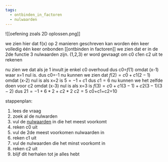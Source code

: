 ```yaml
---
tags:
  - ontbinden_in_factoren
  - nulwaarden
---
```

![[oefening zoals 2D oplossen.png]]

we zien hier dat f(x) op 2 manieren geschreven kan worden 
één keer volledig 
één keer onbonden
[[ontbinden in factoren]]
we zien dat er in de 2de functie 3 nulwaarden zijn. (1,2,3)
er word gevraagt om c0 c1en c2 uit te rekenen 

nu zien we dat als je 1 invult je enkel c0 overhoud dus c0=$f(1)$ omdat (x-1) waar x=1 nul is.
dus c0=-1
nu kunnen we zien dat $f(2)=c0+c1(2-1)$ omdat (x-2) nul is als x=2 is
$5=-1+c1$
dus
$c1=6$
nu kunnen we het zelfde doen voor c2 omdat (x-3) nul is als x=3 is
$f(3)=c0+c1(3-1)+c2(3-1)(3-2)$
dus 
$21=-1+6*2+c2*2$
$c2=5$
c0+c1+c2=10

stappenplan:
1. lees de vraag
2. zoek al de nulwarden 
3. vul de [nulwaarden](wiskunde/hoofdstuk%201/1.4%20nulwaarden%20en%20tekenschema.md) in die het meest voorkomt 
4. reken c0 uit
5. vul de 2de meest voorkomen nulwaarden in 
6. reken c1 uit
7. vul de nulwaarden die het minst voorkomt in
8. reken c2 uit
9. blijf dit herhalen tot je alles hebt

